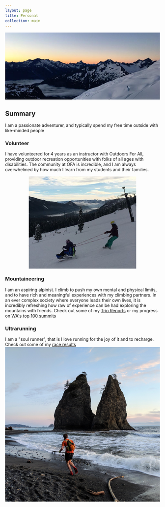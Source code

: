 ```yaml
---
layout: page
title: Personal
collection: main
---
```

![alt text](photos/klawatti_glac.jpg)
## Summary
I am a passionate adventurer, and typically spend my free time outside with like-minded people

### Volunteer
I have volunteered for 4 years as an instructor with Outdoors For All, providing outdoor recreation
opportunities with folks of all ages with disabilities. The community at OFA is incredible, and I am
always overwhelmed by how much I learn from my students and their families.
<div style="text-align:center"><img  width="350" height="300" src="photos/OFA.jpg" align="middle"></div>


### Mountaineering
I am an aspiring alpinist. I climb to push my own mental and physical limits, and to have rich and meaningful
experiences with my climbing partners. In an ever complex society where everyone leads their own lives, it is 
incredibly refreshing how raw of experience can be had exploring the mountains with friends. Check out some of my
[Trip Reports](http://www.nwhikers.net/forums/search.php?search_id=TR&search_author=rstoddard24) or my progress on 
[WA's top 100 summits](https://peakbagger.com/map/BigMap.aspx?miny=46.1914178&maxy=48.997601&minx=-122.195606&maxx=-119.97057&l=GT&t=L&d=5003&c=17247&bl=0)

### Ultrarunning
I am a "soul runner", that is I love running for the joy of it and to recharge. Check out some of my [race results](https://ultrasignup.com/results_participant.aspx?fname=Ryan&lname=Stoddard)
![alt text](photos/running_olympic_coast.jpg)